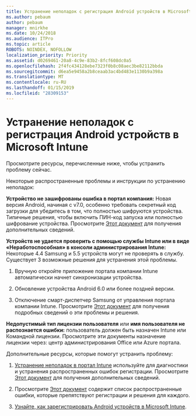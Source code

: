 ```yaml
---
title: Устранение неполадок с регистрация Android устройств в Microsoft Intune
ms.author: pebaum
author: pebaum
manager: mnirkhe
ms.date: 10/24/2018
ms.audience: ITPro
ms.topic: article
ROBOTS: NOINDEX, NOFOLLOW
localization_priority: Priority
ms.assetid: d0269461-20a8-4c9e-83b2-8fcf608dc0a5
ms.openlocfilehash: 2f4fc434128ebe7323f0b8c08aec3be82112bbda
ms.sourcegitcommit: d6ea5e9458a2b8ceaab3ac4bd483e1130b9a398a
ms.translationtype: MT
ms.contentlocale: ru-RU
ms.lasthandoff: 01/15/2019
ms.locfileid: "28309153"
---
```

# <a name="troubleshoot-issues-with-enrolling-android-devices-in-microsoft-intune"></a>Устранение неполадок с регистрация Android устройств в Microsoft Intune

Просмотрите ресурсы, перечисленные ниже, чтобы устранить проблему сейчас.
  
Некоторые распространенные проблемы и инструкции по устранению неполадок:
  
 **Устройство не зашифрованы ошибка в портал компания:** Новая версия Android, начиная с v7.0, особенно требовать секретный код загрузки для убедитесь в том, что полностью шифруются устройства. Типичные решения, чтобы включить ПИН-код запуска или полностью шифрование устройства. Просмотрите [Этот документ](https://docs.microsoft.com/en-us/intune-user-help/your-device-appears-encrypted-but-cp-says-otherwise-android) для получения дополнительных сведений. 
  
 **Устройств не удается проверить с помощью службы Intune или в виде «Неработоспособная» в консоли администрирования Intune:** Некоторые 4.4 Samsung и 5.5 устройств могут не проверять в службу. Существует 3 возможные решения для устранения этой проблемы. 
  
1. Вручную откройте приложение портала компании Intune автоматически начнет синхронизации устройства.
    
2. Обновление устройства Android 6.0 или более поздней версии.
    
3. Отключение смарт-диспетчер Samsung от управления портала компании Intune. Просмотрите [Этот документ](https://docs.microsoft.com/en-us/intune-classic/troubleshoot/troubleshoot-device-enrollment-in-intune#devices-fail-to-check-in-with-the-intune-service-and-display-as-unhealthy-in-the-intune-admin-console) для получения подробных сведений о эти проблемы и решения. 
    
 **Недопустимый тип лицензии пользователя** или **имя пользователя не распознается ошибки:** пользователь должен быть назначен Intune или Командной лицензии. Просмотрите эти документы назначение лицензии через: центр администрирования Office или Azure портала. 
  
Дополнительные ресурсы, которые помогут устранить проблему:
  
1. [Устранение неполадок в портал Intune](https://devicemanagement.microsoft.com/#blade/Microsoft_Intune_DeviceSettings/TroubleshootBlade) используйте для диагностики и устранения распространенных ошибок регистрации. Просмотрите [Этот документ](https://docs.microsoft.com/en-us/intune/help-desk-operators) для получения дополнительных сведений. 
    
2. Просмотрите [Этот документ](https://docs.microsoft.com/en-us/intune-classic/Troubleshoot/troubleshoot-device-enrollment-in-intune) содержит список распространенные ошибки, которые препятствуют регистрации и решения для каждого. 
    
3. [Узнайте, как зарегистрировать Android устройств в Microsoft Intune](https://docs.microsoft.com/en-us/intune/android-enroll).
    

